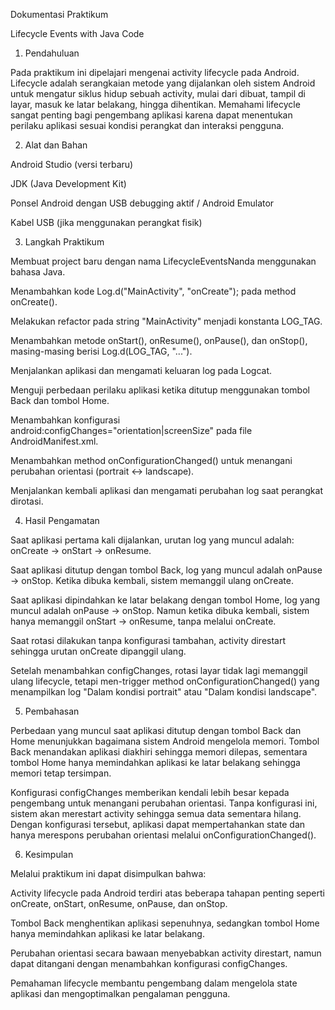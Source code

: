 Dokumentasi Praktikum

Lifecycle Events with Java Code

1. Pendahuluan

Pada praktikum ini dipelajari mengenai activity lifecycle pada Android. Lifecycle adalah serangkaian metode yang dijalankan oleh sistem Android untuk mengatur siklus hidup sebuah activity, mulai dari dibuat, tampil di layar, masuk ke latar belakang, hingga dihentikan. Memahami lifecycle sangat penting bagi pengembang aplikasi karena dapat menentukan perilaku aplikasi sesuai kondisi perangkat dan interaksi pengguna.

2. Alat dan Bahan

Android Studio (versi terbaru)

JDK (Java Development Kit)

Ponsel Android dengan USB debugging aktif / Android Emulator

Kabel USB (jika menggunakan perangkat fisik)

3. Langkah Praktikum

Membuat project baru dengan nama LifecycleEventsNanda menggunakan bahasa Java.

Menambahkan kode Log.d("MainActivity", "onCreate"); pada method onCreate().

Melakukan refactor pada string "MainActivity" menjadi konstanta LOG_TAG.

Menambahkan metode onStart(), onResume(), onPause(), dan onStop(), masing-masing berisi Log.d(LOG_TAG, "...").

Menjalankan aplikasi dan mengamati keluaran log pada Logcat.

Menguji perbedaan perilaku aplikasi ketika ditutup menggunakan tombol Back dan tombol Home.

Menambahkan konfigurasi android:configChanges="orientation|screenSize" pada file AndroidManifest.xml.

Menambahkan method onConfigurationChanged() untuk menangani perubahan orientasi (portrait ↔ landscape).

Menjalankan kembali aplikasi dan mengamati perubahan log saat perangkat dirotasi.

4. Hasil Pengamatan

Saat aplikasi pertama kali dijalankan, urutan log yang muncul adalah: onCreate → onStart → onResume.

Saat aplikasi ditutup dengan tombol Back, log yang muncul adalah onPause → onStop. Ketika dibuka kembali, sistem memanggil ulang onCreate.

Saat aplikasi dipindahkan ke latar belakang dengan tombol Home, log yang muncul adalah onPause → onStop. Namun ketika dibuka kembali, sistem hanya memanggil onStart → onResume, tanpa melalui onCreate.

Saat rotasi dilakukan tanpa konfigurasi tambahan, activity direstart sehingga urutan onCreate dipanggil ulang.

Setelah menambahkan configChanges, rotasi layar tidak lagi memanggil ulang lifecycle, tetapi men-trigger method onConfigurationChanged() yang menampilkan log "Dalam kondisi portrait" atau "Dalam kondisi landscape".

5. Pembahasan

Perbedaan yang muncul saat aplikasi ditutup dengan tombol Back dan Home menunjukkan bagaimana sistem Android mengelola memori. Tombol Back menandakan aplikasi diakhiri sehingga memori dilepas, sementara tombol Home hanya memindahkan aplikasi ke latar belakang sehingga memori tetap tersimpan.

Konfigurasi configChanges memberikan kendali lebih besar kepada pengembang untuk menangani perubahan orientasi. Tanpa konfigurasi ini, sistem akan merestart activity sehingga semua data sementara hilang. Dengan konfigurasi tersebut, aplikasi dapat mempertahankan state dan hanya merespons perubahan orientasi melalui onConfigurationChanged().

6. Kesimpulan

Melalui praktikum ini dapat disimpulkan bahwa:

Activity lifecycle pada Android terdiri atas beberapa tahapan penting seperti onCreate, onStart, onResume, onPause, dan onStop.

Tombol Back menghentikan aplikasi sepenuhnya, sedangkan tombol Home hanya memindahkan aplikasi ke latar belakang.

Perubahan orientasi secara bawaan menyebabkan activity direstart, namun dapat ditangani dengan menambahkan konfigurasi configChanges.

Pemahaman lifecycle membantu pengembang dalam mengelola state aplikasi dan mengoptimalkan pengalaman pengguna.
